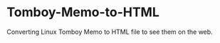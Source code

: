 Tomboy-Memo-to-HTML
===================

Converting Linux Tomboy Memo to HTML file to see them on the web.